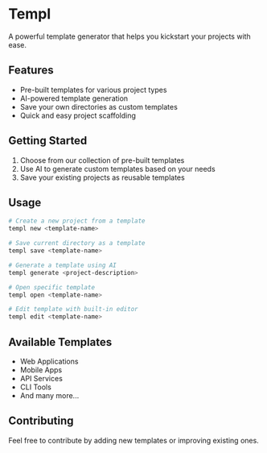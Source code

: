# Templ

A powerful template generator that helps you kickstart your projects with ease.

## Features

- Pre-built templates for various project types
- AI-powered template generation
- Save your own directories as custom templates
- Quick and easy project scaffolding

## Getting Started

1. Choose from our collection of pre-built templates
2. Use AI to generate custom templates based on your needs
3. Save your existing projects as reusable templates

## Usage

```bash
# Create a new project from a template
templ new <template-name>

# Save current directory as a template
templ save <template-name>

# Generate a template using AI
templ generate <project-description>

# Open specific template
templ open <template-name>

# Edit template with built-in editor
templ edit <template-name>
```

## Available Templates

- Web Applications
- Mobile Apps
- API Services
- CLI Tools
- And many more...

## Contributing

Feel free to contribute by adding new templates or improving existing ones.
